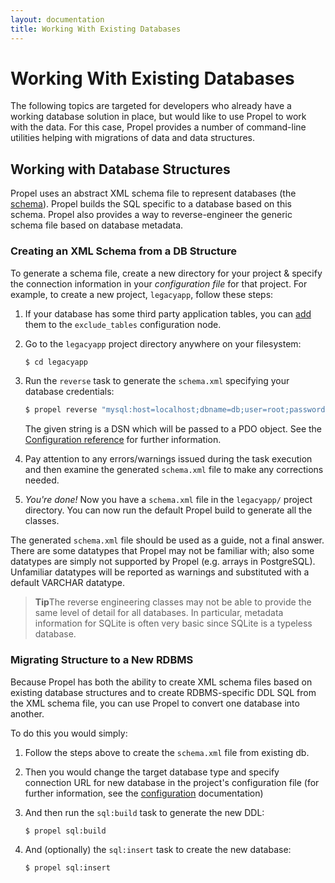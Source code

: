 ```yaml
---
layout: documentation
title: Working With Existing Databases
---
```


# Working With Existing Databases #

The following topics are targeted for developers who already have a working database solution in place, but would like to use Propel to work with the data. For this case, Propel provides a number of command-line utilities helping with migrations of data and data structures.

## Working with Database Structures ##

Propel uses an abstract XML schema file to represent databases (the [schema](/documentation/reference/schema.html)). Propel builds the SQL specific to a database based on this schema. Propel also provides a way to reverse-engineer the generic schema file based on database metadata.

### Creating an XML Schema from a DB Structure ###

To generate a schema file, create a new directory for your project & specify the connection information in your *configuration file* for that project. For example, to create a new project, `legacyapp`, follow these steps:

1. If your database has some third party application tables, you can [add](/documentation/reference/configuration-file.html#exclude-tables) them to the `exclude_tables` configuration node.

2. Go to the `legacyapp` project directory anywhere on your filesystem:

    ```bash
    $ cd legacyapp
    ```

3. Run the `reverse` task to generate the `schema.xml` specifying your database
   credentials:

    ```bash
    $ propel reverse "mysql:host=localhost;dbname=db;user=root;password=pwd"
    ```

    The given string is a DSN which will be passed to a PDO object. See the
    [Configuration reference](/documentation/reference/configuration-file.html#dsn)
    for further information.

4. Pay attention to any errors/warnings issued during the task execution and then
   examine the generated `schema.xml` file to make any corrections needed.

5. _You're done!_ Now you have a `schema.xml` file in the `legacyapp/` project
  directory. You can now run the default Propel build to generate all the classes.

The generated `schema.xml` file should be used as a guide, not a final answer. There are some datatypes that Propel may not be familiar with; also some datatypes are simply not supported by Propel (e.g. arrays in PostgreSQL). Unfamiliar datatypes will be reported as warnings and substituted with a default VARCHAR datatype.

>**Tip**The reverse engineering classes may not be able to provide the same level of detail for all databases. In particular, metadata information for SQLite is often very basic since SQLite is a typeless database.

### Migrating Structure to a New RDBMS ###

Because Propel has both the ability to create XML schema files based on existing database structures and to create RDBMS-specific DDL SQL from the XML schema file, you can use Propel to convert one database into another.

To do this you would simply:

1. Follow the steps above to create the `schema.xml` file from existing db.

2. Then you would change the target database type and specify connection URL for new
   database in the project's configuration file (for further information, see the
   [configuration](/documentation/10-configuration.html) documentation)

3. And then run the `sql:build` task to generate the new DDL:

    ```bash
    $ propel sql:build
    ```

4. And (optionally) the `sql:insert` task to create the new database:

    ```bash
    $ propel sql:insert
    ```
